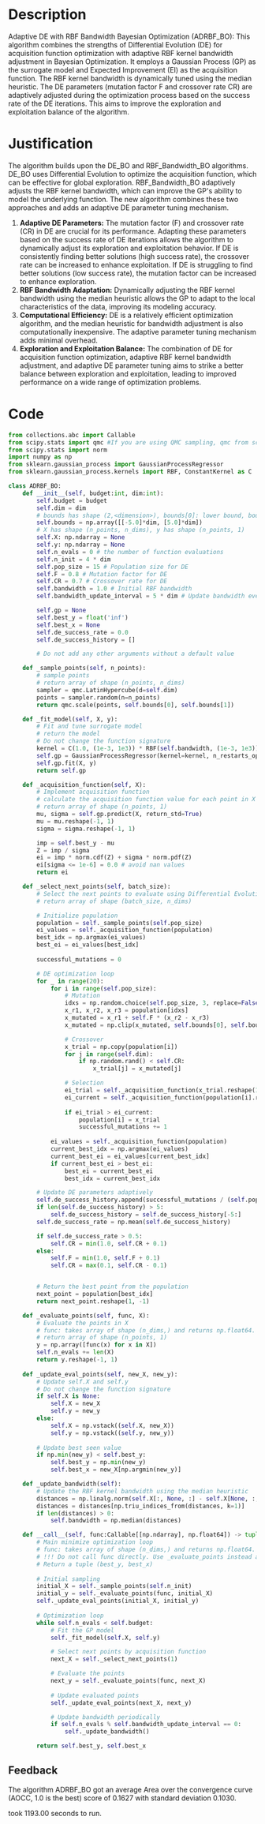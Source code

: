 # Description
Adaptive DE with RBF Bandwidth Bayesian Optimization (ADRBF_BO): This algorithm combines the strengths of Differential Evolution (DE) for acquisition function optimization with adaptive RBF kernel bandwidth adjustment in Bayesian Optimization. It employs a Gaussian Process (GP) as the surrogate model and Expected Improvement (EI) as the acquisition function. The RBF kernel bandwidth is dynamically tuned using the median heuristic. The DE parameters (mutation factor F and crossover rate CR) are adaptively adjusted during the optimization process based on the success rate of the DE iterations. This aims to improve the exploration and exploitation balance of the algorithm.

# Justification
The algorithm builds upon the DE_BO and RBF_Bandwidth_BO algorithms. DE_BO uses Differential Evolution to optimize the acquisition function, which can be effective for global exploration. RBF_Bandwidth_BO adaptively adjusts the RBF kernel bandwidth, which can improve the GP's ability to model the underlying function. The new algorithm combines these two approaches and adds an adaptive DE parameter tuning mechanism.

1.  **Adaptive DE Parameters:** The mutation factor (F) and crossover rate (CR) in DE are crucial for its performance. Adapting these parameters based on the success rate of DE iterations allows the algorithm to dynamically adjust its exploration and exploitation behavior. If DE is consistently finding better solutions (high success rate), the crossover rate can be increased to enhance exploitation. If DE is struggling to find better solutions (low success rate), the mutation factor can be increased to enhance exploration.
2.  **RBF Bandwidth Adaptation:** Dynamically adjusting the RBF kernel bandwidth using the median heuristic allows the GP to adapt to the local characteristics of the data, improving its modeling accuracy.
3.  **Computational Efficiency:** DE is a relatively efficient optimization algorithm, and the median heuristic for bandwidth adjustment is also computationally inexpensive. The adaptive parameter tuning mechanism adds minimal overhead.
4.  **Exploration and Exploitation Balance:** The combination of DE for acquisition function optimization, adaptive RBF kernel bandwidth adjustment, and adaptive DE parameter tuning aims to strike a better balance between exploration and exploitation, leading to improved performance on a wide range of optimization problems.

# Code
```python
from collections.abc import Callable
from scipy.stats import qmc #If you are using QMC sampling, qmc from scipy is encouraged. Remove this line if you have better alternatives.
from scipy.stats import norm
import numpy as np
from sklearn.gaussian_process import GaussianProcessRegressor
from sklearn.gaussian_process.kernels import RBF, ConstantKernel as C

class ADRBF_BO:
    def __init__(self, budget:int, dim:int):
        self.budget = budget
        self.dim = dim
        # bounds has shape (2,<dimension>), bounds[0]: lower bound, bounds[1]: upper bound
        self.bounds = np.array([[-5.0]*dim, [5.0]*dim])
        # X has shape (n_points, n_dims), y has shape (n_points, 1)
        self.X: np.ndarray = None
        self.y: np.ndarray = None
        self.n_evals = 0 # the number of function evaluations
        self.n_init = 4 * dim
        self.pop_size = 15 # Population size for DE
        self.F = 0.8 # Mutation factor for DE
        self.CR = 0.7 # Crossover rate for DE
        self.bandwidth = 1.0 # Initial RBF bandwidth
        self.bandwidth_update_interval = 5 * dim # Update bandwidth every this many evaluations

        self.gp = None
        self.best_y = float('inf')
        self.best_x = None
        self.de_success_rate = 0.0
        self.de_success_history = []

        # Do not add any other arguments without a default value

    def _sample_points(self, n_points):
        # sample points
        # return array of shape (n_points, n_dims)
        sampler = qmc.LatinHypercube(d=self.dim)
        points = sampler.random(n=n_points)
        return qmc.scale(points, self.bounds[0], self.bounds[1])

    def _fit_model(self, X, y):
        # Fit and tune surrogate model 
        # return the model
        # Do not change the function signature
        kernel = C(1.0, (1e-3, 1e3)) * RBF(self.bandwidth, (1e-3, 1e3))
        self.gp = GaussianProcessRegressor(kernel=kernel, n_restarts_optimizer=5)
        self.gp.fit(X, y)
        return self.gp

    def _acquisition_function(self, X):
        # Implement acquisition function 
        # calculate the acquisition function value for each point in X
        # return array of shape (n_points, 1)
        mu, sigma = self.gp.predict(X, return_std=True)
        mu = mu.reshape(-1, 1)
        sigma = sigma.reshape(-1, 1)

        imp = self.best_y - mu
        Z = imp / sigma
        ei = imp * norm.cdf(Z) + sigma * norm.pdf(Z)
        ei[sigma <= 1e-6] = 0.0 # avoid nan values
        return ei

    def _select_next_points(self, batch_size):
        # Select the next points to evaluate using Differential Evolution
        # return array of shape (batch_size, n_dims)

        # Initialize population
        population = self._sample_points(self.pop_size)
        ei_values = self._acquisition_function(population)
        best_idx = np.argmax(ei_values)
        best_ei = ei_values[best_idx]
        
        successful_mutations = 0

        # DE optimization loop
        for _ in range(20):
            for i in range(self.pop_size):
                # Mutation
                idxs = np.random.choice(self.pop_size, 3, replace=False)
                x_r1, x_r2, x_r3 = population[idxs]
                x_mutated = x_r1 + self.F * (x_r2 - x_r3)
                x_mutated = np.clip(x_mutated, self.bounds[0], self.bounds[1])

                # Crossover
                x_trial = np.copy(population[i])
                for j in range(self.dim):
                    if np.random.rand() < self.CR:
                        x_trial[j] = x_mutated[j]

                # Selection
                ei_trial = self._acquisition_function(x_trial.reshape(1, -1))[0, 0]
                ei_current = self._acquisition_function(population[i].reshape(1, -1))[0, 0]
                
                if ei_trial > ei_current:
                    population[i] = x_trial
                    successful_mutations += 1
            
            ei_values = self._acquisition_function(population)
            current_best_idx = np.argmax(ei_values)
            current_best_ei = ei_values[current_best_idx]
            if current_best_ei > best_ei:
                best_ei = current_best_ei
                best_idx = current_best_idx

        # Update DE parameters adaptively
        self.de_success_history.append(successful_mutations / (self.pop_size * 20))
        if len(self.de_success_history) > 5:
            self.de_success_history = self.de_success_history[-5:]
        self.de_success_rate = np.mean(self.de_success_history)

        if self.de_success_rate > 0.5:
            self.CR = min(1.0, self.CR + 0.1)
        else:
            self.F = min(1.0, self.F + 0.1)
            self.CR = max(0.1, self.CR - 0.1)


        # Return the best point from the population
        next_point = population[best_idx]
        return next_point.reshape(1, -1)

    def _evaluate_points(self, func, X):
        # Evaluate the points in X
        # func: takes array of shape (n_dims,) and returns np.float64.
        # return array of shape (n_points, 1)
        y = np.array([func(x) for x in X])
        self.n_evals += len(X)
        return y.reshape(-1, 1)
    
    def _update_eval_points(self, new_X, new_y):
        # Update self.X and self.y
        # Do not change the function signature
        if self.X is None:
            self.X = new_X
            self.y = new_y
        else:
            self.X = np.vstack((self.X, new_X))
            self.y = np.vstack((self.y, new_y))
            
        # Update best seen value
        if np.min(new_y) < self.best_y:
            self.best_y = np.min(new_y)
            self.best_x = new_X[np.argmin(new_y)]

    def _update_bandwidth(self):
        # Update the RBF kernel bandwidth using the median heuristic
        distances = np.linalg.norm(self.X[:, None, :] - self.X[None, :, :], axis=2)
        distances = distances[np.triu_indices_from(distances, k=1)]
        if len(distances) > 0:
            self.bandwidth = np.median(distances)

    def __call__(self, func:Callable[[np.ndarray], np.float64]) -> tuple[np.float64, np.array]:
        # Main minimize optimization loop
        # func: takes array of shape (n_dims,) and returns np.float64. 
        # !!! Do not call func directly. Use _evaluate_points instead and be aware of the budget when calling it. !!!
        # Return a tuple (best_y, best_x)
        
        # Initial sampling
        initial_X = self._sample_points(self.n_init)
        initial_y = self._evaluate_points(func, initial_X)
        self._update_eval_points(initial_X, initial_y)
        
        # Optimization loop
        while self.n_evals < self.budget:
            # Fit the GP model
            self._fit_model(self.X, self.y)

            # Select next points by acquisition function
            next_X = self._select_next_points(1)

            # Evaluate the points
            next_y = self._evaluate_points(func, next_X)
            
            # Update evaluated points
            self._update_eval_points(next_X, next_y)

            # Update bandwidth periodically
            if self.n_evals % self.bandwidth_update_interval == 0:
                self._update_bandwidth()

        return self.best_y, self.best_x
```
## Feedback
 The algorithm ADRBF_BO got an average Area over the convergence curve (AOCC, 1.0 is the best) score of 0.1627 with standard deviation 0.1030.

took 1193.00 seconds to run.